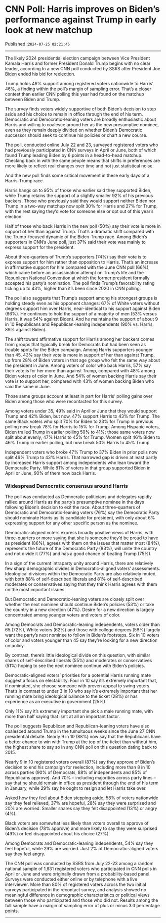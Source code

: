 # CNN Poll: Harris improves on Biden’s performance against Trump in early look at new matchup

Published :`2024-07-25 02:21:45`

---

The likely 2024 presidential election campaign between Vice President Kamala Harris and former President Donald Trump begins with no clear leader, according to a new CNN poll conducted by SSRS after President Joe Biden ended his bid for reelection.

Trump holds 49% support among registered voters nationwide to Harris’ 46%, a finding within the poll’s margin of sampling error. That’s a closer contest than earlier CNN polling this year had found on the matchup between Biden and Trump.

The survey finds voters widely supportive of both Biden’s decision to step aside and his choice to remain in office through the end of his term. Democratic and Democratic-leaning voters are broadly enthusiastic about Harris and willing to coalesce around her as the new presumptive nominee, even as they remain deeply divided on whether Biden’s Democratic successor should seek to continue his policies or chart a new course.

The poll, conducted online July 22 and 23, surveyed registered voters who had previously participated in CNN surveys in April or June, both of which found Trump leading Biden by 6 points in a head-to-head matchup. Checking back in with the same people means that shifts in preferences are more likely to reflect real changes over time and not just statistical noise.

And the new poll finds some critical movement in these early days of a Harris-Trump race.

Harris hangs on to 95% of those who earlier said they supported Biden, while Trump retains the support of a slightly smaller 92% of his previous backers. Those who previously said they would support neither Biden nor Trump in a two-way matchup now split 30% for Harris and 27% for Trump, with the rest saying they’d vote for someone else or opt out of this year’s election.

Half of those who back Harris in the new poll (50%) say their vote is more in support of her than against Trump. That’s a dramatic shift compared with the Trump-focused dynamic of the Biden-Trump race. Among Biden’s supporters in CNN’s June poll, just 37% said their vote was mainly to express support for the president.

About three-quarters of Trump’s supporters (74%) say their vote is to express support for him rather than opposition to Harris. That’s an increase in affirmative support for him compared with the June CNN poll (66%), which came before an assassination attempt on Trump’s life and the Republican National Convention at which the former president formally accepted his party’s nomination. The poll finds Trump’s favorability rating ticking up to 43%, higher than it’s been since 2020 in CNN polling.

The poll also suggests that Trump’s support among his strongest groups is holding steady even as his opponent changes: 67% of White voters without degrees support him over Harris, near-identical to his support against Biden (66%). He continues to hold the support of a majority of men (53% versus Harris, it was 54% against Biden). And he maintains the support of about 9 in 10 Republicans and Republican-leaning independents (90% vs. Harris, 89% against Biden).

The shift toward affirmative support for Harris among her backers comes from groups that typically break for Democrats but had been seen as trouble spots for the Biden campaign. Among Harris supporters younger than 45, 43% say their vote is more in support of her than against Trump, up from 28% of Biden voters in that age group who felt the same way about the president in June. Among voters of color who back Harris, 57% say their vote is for her more than against Trump, compared with 48% among Biden voters of color in June. And 54% of women backing Harris say their vote is to support her, compared with 43% of women backing Biden who said the same in June.

Those same groups account at least in part for Harris’ polling gains over Biden among those who were recontacted for this survey.

Among voters under 35, 49% said in April or June that they would support Trump and 42% Biden, but now, 47% support Harris to 43% for Trump. The same Black voters who split 70% for Biden to 23% for Trump in previous polling now break 78% for Harris to 15% for Trump. Among Hispanic voters, Biden trailed Trump in earlier polling 50% to 41%; those same voters now split about evenly, 47% Harris to 45% for Trump. Women split 46% Biden to 46% Trump in earlier polling, but now break 50% Harris to 45% Trump.

Independent voters who broke 47% Trump to 37% Biden in prior polls now split 46% Trump to 43% Harris. That narrowed gap is driven at least partly by increased Harris support among independents who lean toward the Democratic Party. While 81% of voters in that group supported Biden in April or June, 90% of them now back Harris.

### Widespread Democratic consensus around Harris

The poll was conducted as Democratic politicians and delegates rapidly rallied around Harris as the party’s presumptive nominee in the days following Biden’s decision to exit the race. About three-quarters of Democratic and Democratic-leaning voters (76%) say the Democratic Party should nominate Harris as its candidate for president, with only about 6% expressing support for any other specific person as the nominee.

Democratic-aligned voters express broadly positive views of Harris, with three-quarters or more saying that she is someone they’d be proud to have as president (86%), agrees with them on the issues that matter most (84%), represents the future of the Democratic Party (83%), will unite the country and not divide it (77%) and has a good chance of beating Trump (75%).

In a sign of the current intraparty unity around Harris, there are relatively few sharp demographic divides in Democratic-aligned voters’ assessments. Ideological divisions within the Democratic Party are also relatively muted, with both 88% of self-described liberals and 81% of self-described moderates or conservatives saying that they think Harris agrees with them on the most important issues.

But Democratic and Democratic-leaning voters are closely split over whether the next nominee should continue Biden’s policies (53%) or take the country in a new direction (47%). Desire for a new direction is largely concentrated among younger voters and voters of color.

Among Democrats and Democratic-leaning independents, voters older than 65 (72%), White voters (62%) and those with college degrees (58%) largely want the party’s next nominee to follow in Biden’s footsteps. Six in 10 voters of color and voters younger than 45 say they’re looking for a new direction on policy.

By contrast, there’s little ideological divide on this question, with similar shares of self-described liberals (55%) and moderates or conservatives (51%) hoping to see the next nominee continue with Biden’s policies.

Democratic-aligned voters’ priorities for a potential Harris running mate suggest a focus on electability: Four in 10 say it’s extremely important that, if nominated, she choose someone with proven appeal to swing voters. That’s in contrast to under 3 in 10 who say it’s extremely important that her running mate bring ideological balance to the ticket (28%) or has experience as an executive in government (25%).

Only 11% say it’s extremely important she pick a male running mate, with more than half saying that isn’t at all an important factor.

The poll suggests Republican and Republican-leaning voters have also coalesced around Trump in the tumultuous weeks since the June 27 CNN presidential debate. Nearly 9 in 10 (88%) now say that the Republicans have a better chance to win with Trump at the top of the ticket than without him, the highest share to say so in any CNN poll on this question dating back to 2015.

Nearly 9 in 10 registered voters overall (87%) say they approve of Biden’s decision to end his campaign for reelection, including more than 8 in 10 across parties (90% of Democrats, 88% of independents and 85% of Republicans approve). And 70% – including majorities across party lines – say that he should remain in office as president through the end of his term in January, while 29% say he ought to resign and let Harris take over.

Asked how they feel about Biden stepping aside, 58% of voters nationwide say they feel relieved, 37% are hopeful, 28% say they were surprised and 20% are worried. Smaller shares say they felt disappointed (13%) or angry (4%).

Black voters are somewhat less likely than voters overall to approve of Biden’s decision (78% approve) and more likely to say they were surprised (49%) or feel disappointed about his choice (27%).

Among Democrats and Democratic-leaning independents, 54% say they feel hopeful, while 29% are worried. Just 2% of Democratic-aligned voters say they feel angry.

The CNN poll was conducted by SSRS from July 22-23 among a random national sample of 1,631 registered voters who participated in CNN polls in April or June and were originally drawn from a probability-based panel. Surveys were conducted either online or by telephone with a live interviewer. More than 80% of registered voters across the two initial surveys participated in the recontact survey, and analysis showed no meaningful difference in demographic characteristics or political views between those who participated and those who did not. Results among the full sample have a margin of sampling error of plus or minus 3.0 percentage points.

---

